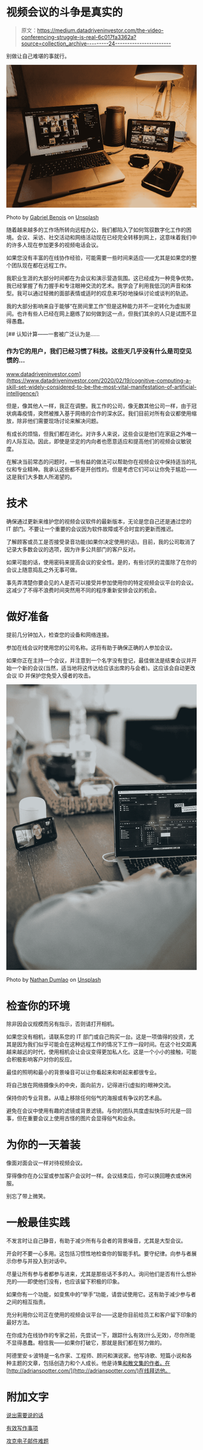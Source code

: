 # 视频会议的斗争是真实的

> 原文：<https://medium.datadriveninvestor.com/the-video-conferencing-struggle-is-real-6c017fa3362a?source=collection_archive---------24----------------------->

别做让自己难堪的事就行。

![](img/b8bb788121f85c6ea937e1ad3844320a.png)

Photo by [Gabriel Benois](https://unsplash.com/@gabrielbenois?utm_source=unsplash&utm_medium=referral&utm_content=creditCopyText) on [Unsplash](https://unsplash.com/s/photos/zoom?utm_source=unsplash&utm_medium=referral&utm_content=creditCopyText)

随着越来越多的工作场所转向远程办公，我们都陷入了如何驾驭数字化工作的困境。会议、采访、社交活动和网络活动现在已经完全转移到网上，这意味着我们中的许多人现在参加更多的视频电话会议。

如果您没有丰富的在线协作经验，可能需要一些时间来适应——尤其是如果您的整个团队现在都在远程工作。

我职业生涯的大部分时间都在为会议和演示营造氛围。这已经成为一种竞争优势。我已经掌握了有力握手和专注眼神交流的艺术。我学会了利用我低沉的声音和体型。我可以通过轻微的面部表情或适时的叹息来巧妙地操纵讨论或谈判的轨迹。

我的大部分影响来自于能够“在房间里工作”但是这种能力并不一定转化为虚拟房间。也许有些人已经在网上磨练了如何做到这一点，但我们其余的人只是试图不显得愚蠢。

[](https://www.datadriveninvestor.com/2020/02/19/cognitive-computing-a-skill-set-widely-considered-to-be-the-most-vital-manifestation-of-artificial-intelligence/) [## 认知计算——一套被广泛认为是……

### 作为它的用户，我们已经习惯了科技。这些天几乎没有什么是司空见惯的…

www.datadriveninvestor.com](https://www.datadriveninvestor.com/2020/02/19/cognitive-computing-a-skill-set-widely-considered-to-be-the-most-vital-manifestation-of-artificial-intelligence/) 

但是，像其他人一样，我正在调整。我工作的公司，像无数其他公司一样，由于冠状病毒疫情，突然被推入基于网络的合作的深水区。我们目前对所有会议都使用缩放，除非他们需要现场讨论来解决问题。

有成长的烦恼，但我们都在进化。对许多人来说，这些会议是他们在家庭之外唯一的人际互动。因此，即使是坚定的内向者也愿意适应和提高他们的视频会议敏锐度。

在解决当前常态的问题时，一些有益的做法可以帮助你在视频会议中保持适当的礼仪和专业精神。我承认这些都不是开创性的。但是考虑它们可以让你免于尴尬——这是我们大多数人所渴望的。

# **技术**

确保通过更新来维护您的视频会议软件的最新版本，无论是您自己还是通过您的 IT 部门。不要让一个重要的会议因为软件故障或不合时宜的更新而推迟。

了解顾客或员工是否接受录音功能(如果你决定使用的话)。目前，我的公司取消了记录大多数会议的选项，因为许多公共部门的客户反对。

如果可能的话，使用密码来提高会议的安全性。是的，有些讨厌的混蛋除了在你的会议上随意捣乱之外无事可做。

事先弄清楚你要会见的人是否可以接受并参加使用你的特定视频会议平台的会议。这减少了不得不浪费时间突然用不同的程序重新安排会议的机会。

# **做好准备**

提前几分钟加入，检查您的设备和网络连接。

参加在线会议时使用您的公司名称。这将有助于确保正确的人参加会议。

如果你正在主持一个会议，并注意到一个名字没有登记，最佳做法是结束会议并开始一个新的会议(当然，适当地将这传达给应该出席的与会者)。这应该会自动更改会议 ID 并保护您免受入侵者的攻击。

![](img/da83f5c9e00eb0eed37b07315d4b30d9.png)

Photo by [Nathan Dumlao](https://unsplash.com/@nate_dumlao?utm_source=unsplash&utm_medium=referral&utm_content=creditCopyText) on [Unsplash](https://unsplash.com/s/photos/zoom?utm_source=unsplash&utm_medium=referral&utm_content=creditCopyText)

# **检查你的环境**

除非因会议规模而另有指示，否则请打开相机。

如果您没有相机，请联系您的 IT 部门或自己购买一台。这是一项值得的投资，尤其是因为我们似乎可能会在这种远程工作的情况下工作一段时间。在这个社交距离越来越远的时代，使用相机会让会议变得更加私人化。这是一个小小的接触，可能会积极影响客户对你的反应。

最佳的照明和最小的背景噪音可以让你看起来和听起来都很专业。

将自己放在网络摄像头的中央，面向前方，记得进行(虚拟的)眼神交流。

保持你的专业背景。从墙上移除任何俗气的海报或有争议的艺术品。

避免在会议中使用有趣的滤镜或背景滤镜。与你的团队共度虚拟快乐时光是一回事，但在重要会议上使用古怪的图片会显得俗气和业余。

# **为你的一天着装**

像面对面会议一样对待视频会议。

穿得像你在办公室或参加客户会议时一样。会议结束后，你可以换回睡衣或休闲服。

别忘了带上微笑。

# **一般最佳实践**

不发言时让自己静音，有助于减少所有与会者的背景噪音，尤其是大型会议。

开会时不要一心多用。这包括习惯性地检查你的智能手机。要守纪律。向参与者展示你参与并投入到对话中。

尽量让所有参与者都参与进来，尤其是那些话不多的人。询问他们是否有什么想补充的——即使他们没有，也应该留下积极的印象。

如果你有一个功能，如变焦中的“举手”功能，请尝试使用它。这有助于减少参与者之间的相互指责。

充分利用你公司正在使用的视频会议平台——这是你目前给员工和客户留下印象的最好方法。

在你成为在线协作的专家之前，先尝试一下，跟踪什么有效(什么无效)，尽你所能不显得愚蠢。相信我——如果你打破它，那就是我们都在努力做的。

阿德里安·s·波特是一名作家、工程师、顾问和演说家。他写诗歌、短篇小说和各种主题的文章，包括创造力和个人成长。他是诗集[和散文集](https://www.amazon.com/Everything-Wrong-Feels-Adrian-Potter/dp/109519061X/ref=sr_1_4?qid=1560264651&refinements=p_27%3AAdrian+S.+Potter&s=books&sr=1-4&text=Adrian+S.+Potter)[的作者。在](https://e2857002-6118-41be-9746-64261e36cacb.filesusr.com/ugd/21d2c2_03522f10c7c84340a05a8d03a97e1642.pdf)[http://adrianspotter.com/](http://adrianspotter.com/)在线拜访他。

# 附加文字

[说出需要说的话](https://medium.com/datadriveninvestor/say-what-needs-to-be-said-d948299aefbe?source=friends_link&sk=003a7d7db7ec1812932f58bf0eb9b21a)

[有效写作事项](https://medium.com/datadriveninvestor/effective-writing-matters-cfbf913c60f7?source=friends_link&sk=1920db62b8c3f54c18e165e852fbb9a8)

[攻克电子邮件难题](https://medium.com/datadriveninvestor/conquer-your-email-conundrum-81a90ede73dc?source=friends_link&sk=230fac8199073fbbf602c452bc1748db)